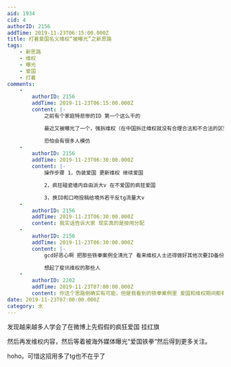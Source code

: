 ```yaml
---
aid: 1934
cid: 4
authorID: 2156
addTime: 2019-11-23T06:15:00.000Z
title: 打着爱国名义维权“被曝光”之新思路
tags:
    - 新思路
    - 维权
    - 曝光
    - 爱国
    - 打着
comments:
    -
        authorID: 2156
        addTime: 2019-11-23T06:15:00.000Z
        content: |-
            之前有个家庭特悲惨的ID 第一个这么干的

            最近又被曝光了一个，强拆维权（在中国拆迁维权就没有合理合法和不合法的区别）

            恐怕会有很多人模仿
    -
        authorID: 2156
        addTime: 2019-11-23T06:30:00.000Z
        content: |-
            操作步骤 1，伪装爱国 更新维权 继续爱国

            2，疯狂碰瓷墙内自由派大v 在不爱国的疯狂爱国

            3，换ID和口吻投稿给境外若干反tg流量大v
    -
        authorID: 2156
        addTime: 2019-11-23T06:30:00.000Z
        content: 我实话告诉大家 现实真的是按闹分配
    -
        authorID: 2156
        addTime: 2019-11-23T06:30:00.000Z
        content: |-
            gcd好恶心啊 把那些铁拳案例全清光了 看来维权人士还得做好其他次要ID备份工作

            想起了斐讯维权的那些人
    -
        authorID: 2202
        addTime: 2019-11-23T07:00:00.000Z
        content: 你这个思路倒确实有可能，但是我看到的铁拳案例里 爱国和维权期间都有一段时间 不像是临时编排出来的。
date: 2019-11-23T07:00:00.000Z
category: 水
---
```


发现越来越多人学会了在微博上先假假的疯狂爱国 挂红旗

然后再发维权内容，然后等着被海外媒体曝光“爱国铁拳”然后得到更多关注。

hoho。可惜这招用多了tg也不在乎了
